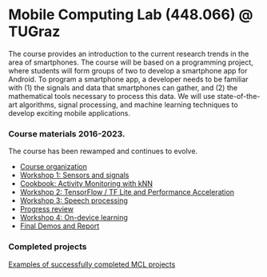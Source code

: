 # Mobile Computing Lab (448.066) @ TUGraz

The course provides an introduction to the current research trends in the area of smartphones. The course will be based on a programming project, where students will form groups of two to develop a smartphone app for Android. To program a smartphone app, a developer needs to be familiar with (1) the signals and data that smartphones can gather, and (2) the mathematical tools necessary to process this data. We will use state-of-the-art algorithms, signal processing, and machine learning techniques to develop exciting mobile applications.

### Course materials 2016-2023. 

The course has been rewamped and continues to evolve. 

*   [Course organization](https://github.com/osaukh/mobile_computing_lab/blob/master/Course_Organization.md)
*   [Workshop 1: Sensors and signals](https://github.com/osaukh/mobile_computing_lab/blob/master/WS01__Sensors_and_Signals.md)
*   [Cookbook: Activity Monitoring with kNN](https://github.com/osaukh/mobile_computing_lab/blob/master/Cookbook__ActivityMonitoring_with_kNN.md)
*   [Workshop 2: TensorFlow / TF Lite and Performance Acceleration](https://github.com/osaukh/mobile_computing_lab/blob/master/WS02__TensorFlow_and_TFLite.md)
*   [Workshop 3: Speech processing](https://github.com/osaukh/mobile_computing_lab/blob/master/WS03__Speech_Processing.md)
*   [Progress review](https://github.com/osaukh/mobile_computing_lab/blob/master/Progress_Reviews.md)
*   [Workshop 4: On-device learning](https://github.com/osaukh/mobile_computing_lab/blob/master/WS04__OnDevice_Learning.md)
*   [Final Demos and Report](https://github.com/osaukh/mobile_computing_lab/blob/master/Final_Demo_and_Report.md)


### Completed projects
[Examples of successfully completed MCL projects](https://sites.google.com/view/olgasaukh/student-demos)
